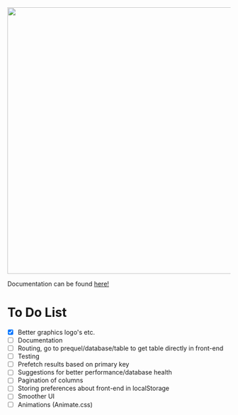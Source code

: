 <img width="600" src="https://raw.githubusercontent.com/Protoqol/Prequel/master/.github/assets/prequelHeader.png?token=AMHFPMB7KSUNG2DEC43RQSS5AABBK">

Documentation can be found [here!](https://protoqol.github.io/Prequel/)

# To Do List
 - [x] Better graphics logo's etc.
 - [ ] Documentation
 - [ ] Routing, go to prequel/database/table to get table directly in front-end
 - [ ] Testing
 - [ ] Prefetch results based on primary key
 - [ ] Suggestions for better performance/database health
 - [ ] Pagination of columns
 - [ ] Storing preferences about front-end in localStorage
 - [ ] Smoother UI
 - [ ] Animations (Animate.css)
